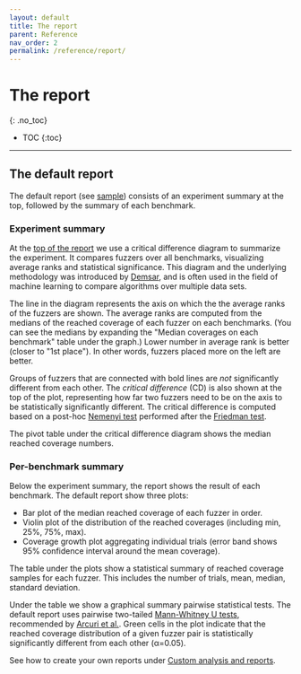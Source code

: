 ```yaml
---
layout: default
title: The report
parent: Reference
nav_order: 2
permalink: /reference/report/
---
```


# The report
{: .no_toc}

- TOC
{:toc}

---

## The default report

The default report (see
[sample](https://www.fuzzbench.com/reports/sample/index.html)) consists of an
experiment summary at the top, followed by the summary of each benchmark.

### Experiment summary

At the [top of the
report](https://www.fuzzbench.com/reports/sample/index.html#summary) we use a
critical difference diagram to summarize the experiment. It compares fuzzers
over all benchmarks, visualizing average ranks and statistical significance.
This diagram and the underlying methodology was introduced by
[Demsar](http://www.jmlr.org/papers/volume7/demsar06a/demsar06a.pdf), and is
often used in the field of machine learning to compare algorithms over multiple
data sets.

The line in the diagram represents the axis on which the the average ranks of
the fuzzers are shown. The average ranks are computed from the medians of the
reached coverage of each fuzzer on each benchmarks. (You can see the medians by
expanding the "Median coverages on each benchmark" table under the graph.) Lower
number in average rank is better (closer to "1st place"). In other words,
fuzzers placed more on the left are better.

Groups of fuzzers that are connected with bold lines are *not* significantly
different from each other. The *critical difference* (CD) is also shown at the
top of the plot, representing how far two fuzzers need to be on the axis to be
statistically significantly different. The critical difference is computed based
on a post-hoc [Nemenyi test](https://en.wikipedia.org/wiki/Nemenyi_test)
performed after the [Friedman
test](https://en.wikipedia.org/wiki/Friedman_test).

The pivot table under the critical difference diagram shows the median reached
coverage numbers.

### Per-benchmark summary

Below the experiment summary, the report shows the result of each benchmark. The
default report show three plots:

- Bar plot of the median reached coverage of each fuzzer in order.
- Violin plot of the distribution of the reached coverages (including min, 25%,
  75%, max).
- Coverage growth plot aggregating individual trials (error band shows 95%
  confidence interval around the mean coverage).

The table under the plots show a statistical summary of reached coverage samples
for each fuzzer. This includes the number of trials, mean, median, standard
deviation.

Under the table we show a graphical summary pairwise statistical tests. The
default report uses pairwise two-tailed [Mann-Whitney U
tests](https://en.wikipedia.org/wiki/Mann%E2%80%93Whitney_U_test), recommended
by [Arcuri et al.](https://dl.acm.org/doi/10.1145/1985793.1985795). Green cells
in the plot indicate that the reached coverage distribution of a given fuzzer
pair is statistically significantly different from each other (α=0.05).

See how to create your own reports under [Custom analysis and
reports]({{site.baseurl}}/developing-fuzzbench/custom_analysis_and_reports).
